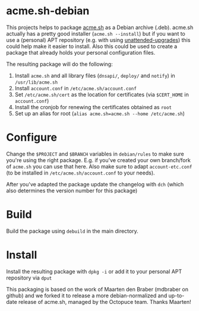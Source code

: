 # acme.sh-debian

This projects helps to package [acme.sh](https://github.com/acmesh-official/acme.sh) as a Debian archive (.deb). acme.sh actually has a pretty good installer (`acme.sh --install`) but if you want to use a (personal) APT repository (e.g. with using [unattended-upgrades](https://packages.debian.org/stretch/unattended-upgrades)) this could help make it easier to install. Also this could be used to create a package that already holds your personal configuration files. 

The resulting package will do the following:

1. Install `acme.sh` and all library files (`dnsapi/`, `deploy/` and `notify`) in `/usr/lib/acme.sh`
2. Install `account.conf` in `/etc/acme.sh/account.conf`
3. Set `/etc/acme.sh/cert` as the location for certificates (via `$CERT_HOME` in `account.conf`)
4. Install the cronjob for renewing the certificates obtained as `root`
5. Set up an alias for root (`alias acme.sh=acme.sh --home /etc/acme.sh`)

# Configure

Change the `$PROJECT` and `$BRANCH` variables in `debian/rules` to make sure you're using the right package. E.g. if you've created your own branch/fork of `acme.sh` you can use that here. Also make sure to adapt `account-etc.conf` (to be installed in `/etc/acme.sh/account.conf` to your needs).

After you've adapted the package update the changelog with `dch` (which also determines the version number for this package)

# Build

Build the package using `debuild` in the main directory.

# Install

Install the resulting package with `dpkg -i` or add it to your personal APT repository via `dput`


This packaging is based on the work of Maarten den Braber (mdbraber on github) and we forked it to release a more debian-normalized and up-to-date release of acme.sh, managed by the Octopuce team. Thanks Maarten! 

